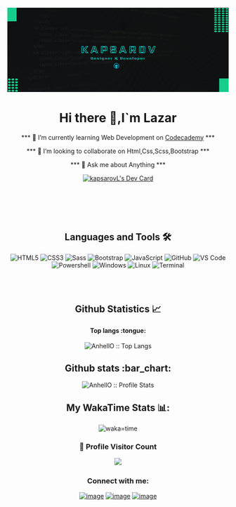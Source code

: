 

<p align="center"><img src="https://github.com/kapsarovL/kapsarovL/blob/main/cover%20-%202.png" alt="baner"></p>

<div align="center">
  
   # Hi there 👋,I`m Lazar 
  


*** 🌱 I’m currently learning Web Development on [Codecademy](https://www.codecademy.com/profiles/kapsarov) ***
  
*** 👯 I’m looking to collaborate on Html,Css,Scss,Bootstrap *** 
  
*** 💬 Ask me about Anything ***
  
  <a href="https://app.daily.dev/kapsarov"><img src="https://api.daily.dev/devcards/29bfe841890e413784effff2e9eeedcc.png?r=8xe" width="400" alt="kapsarovL's Dev Card"/></a>
  
</div>

</br>
</br>
</br>
</br>
<div align="center">
  <h2 align="center">Languages and Tools 🛠</h2>

![HTML5](https://img.shields.io/badge/-HTML5-%23E44D27?style=flat-square&logo=html5&logoColor=ffffff)
![CSS3](https://img.shields.io/badge/-CSS3-%231572B6?style=flat-square&logo=css3)
![Sass](https://img.shields.io/badge/-Sass-%23CC6699?style=flat-square&logo=sass&logoColor=ffffff)
![Bootstrap](https://img.shields.io/badge/-Bootstrap-563D7C?style=flat-square&logo=Bootstrap)
![JavaScript](https://img.shields.io/badge/-JavaScript-%231572B6?style=flat-square&logo=javascript&__cf_chl_managed_tk__=pmd_uJhs6yq1Xl_oQcrFaQQDsNOycR3sXBOaCeOkE9JgsNY-1634980345-0-gqNtZGzNAyWjcnBszQj9) 
![GitHub](https://img.shields.io/badge/-GitHub-181717?style=flat-square&logo=github)
![VS Code](http://img.shields.io/badge/-VS%20Code-007ACC?style=flat-square&logo=visual-studio-code&logoColor=ffffff)
![Powershell](http://img.shields.io/badge/-Powershell-5391FE?style=flat-square&logo=powershell&logoColor=ffffff)
![Windows](http://img.shields.io/badge/-Windows-0078D6?style=flat-square&logo=windows&logoColor=ffffff)
![Linux](https://img.shields.io/badge/-Linux-0078D6?style=flat-square&logo=linux&logoColor=ffffff)
![Terminal](https://img.shields.io/badge/-Terminal-181717?style=flat-square&logo=terminal&__cf_chl_managed_tk__=pmd_XDJLaeDVmIAB4Tpce0N06FqEgGDSa9W1HqjxbIEH_HQ-1634952208-0-gqNtZGzNAyWjcnBszQn9)

</div>


</br>
</br>



 <h2 align="center"> Github Statistics 📈 </h2>
 
 <h4 align="center">Top langs :tongue:</h4>
 
 <p align="center"><img src="https://github-readme-stats.vercel.app/api/top-langs/?username=kapsarovL" alt="AnhellO :: Top Langs" /></p>



<h2 align="center">Github stats :bar_chart:</h2>

<p align="center"><img src="https://github-readme-stats.vercel.app/api?username=kapsarovL&show_icons=true" alt="AnhellO :: Profile Stats" /></p>

<h2 align="center">My WakaTime Stats 📊:</h2>


<p align="center">
<img src="https://wakatime.com/share/@e595da90-fe5b-4ace-9a1e-5cc79148e056/156d5a9b-bf1d-4e0b-bbc4-7b67b8d61ed1.svg" alt="waka=time">
</p>


<div align=center>
  <h3><b>📍 Profile Visitor Count</b></h3>
</div>
    
<!-- retro visitor counter -->  
<p align="center" >   
  <img src="https://profile-counter.glitch.me/kapsarovL/count.svg" />  
</p>
  
   
  
  <h3 align="center">Connect with me:</h3>
<div align="center">

[![image](https://img.shields.io/badge/LinkedIn-0077B5?style=for-the-badge&logo=linkedin&logoColor=white)](https://www.linkedin.com/in/lazar-kapsarov/)
[![image](https://img.shields.io/badge/Twitter-1DA1F2?style=for-the-badge&logo=twitter&logoColor=white)](https://twitter.com)
[![image](https://img.shields.io/badge/Gmail-D14836?style=for-the-badge&logo=gmail&logoColor=white)](mailto:kapsarovlazar@gmail.com)

  
</div>








